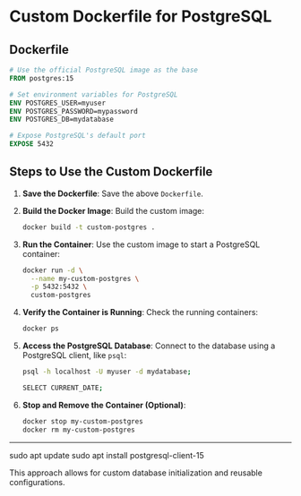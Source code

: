 # Custom Dockerfile for PostgreSQL

## Dockerfile
```dockerfile
# Use the official PostgreSQL image as the base
FROM postgres:15

# Set environment variables for PostgreSQL
ENV POSTGRES_USER=myuser
ENV POSTGRES_PASSWORD=mypassword
ENV POSTGRES_DB=mydatabase

# Expose PostgreSQL's default port
EXPOSE 5432
```

## Steps to Use the Custom Dockerfile

1. **Save the Dockerfile**:
   Save the above `Dockerfile`.

2. **Build the Docker Image**:
   Build the custom image:
   ```bash
   docker build -t custom-postgres .
   ```

3. **Run the Container**:
   Use the custom image to start a PostgreSQL container:
   ```bash
   docker run -d \
     --name my-custom-postgres \
     -p 5432:5432 \
     custom-postgres
   ```

4. **Verify the Container is Running**:
   Check the running containers:
   ```bash
   docker ps
   ```

5. **Access the PostgreSQL Database**:
   Connect to the database using a PostgreSQL client, like `psql`:
   ```bash
   psql -h localhost -U myuser -d mydatabase;

   SELECT CURRENT_DATE;
   ```

6. **Stop and Remove the Container (Optional)**:
   ```bash
   docker stop my-custom-postgres
   docker rm my-custom-postgres
   ```

---
sudo apt update
sudo apt install postgresql-client-15

This approach allows for custom database initialization and reusable configurations.
